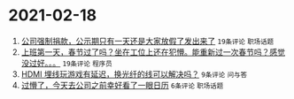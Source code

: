 # 2021-02-18

1. [公司强制捐款，公示期只有一天还是大家放假了发出来了](https://www.v2ex.com/t/753784) `19条评论` `职场话题`
1. [上班第一天，春节过了吗？坐在工位上还在犯懵。能重新过一次春节吗？感觉没过好。。。](https://www.v2ex.com/t/753781) `19条评论` `程序员`
1. [HDMI 埋线玩游戏有延迟，换光纤的线可以解决吗？](https://www.v2ex.com/t/753777) `9条评论` `问与答`
1. [过懵了，今天去公司之前幸好看了一眼日历](https://www.v2ex.com/t/753787) `6条评论` `职场话题`
